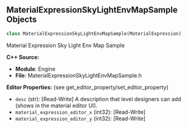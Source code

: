 ## MaterialExpressionSkyLightEnvMapSample Objects

```python
class MaterialExpressionSkyLightEnvMapSample(MaterialExpression)
```

Material Expression Sky Light Env Map Sample

**C++ Source:**

- **Module**: Engine
- **File**: MaterialExpressionSkyLightEnvMapSample.h

**Editor Properties:** (see get_editor_property/set_editor_property)

- ``desc`` (str):  [Read-Write] A description that level designers can add (shows in the material editor UI).
- ``material_expression_editor_x`` (int32):  [Read-Write]
- ``material_expression_editor_y`` (int32):  [Read-Write]

<a id="unreal.MaterialExpressionSmoothStep"></a>